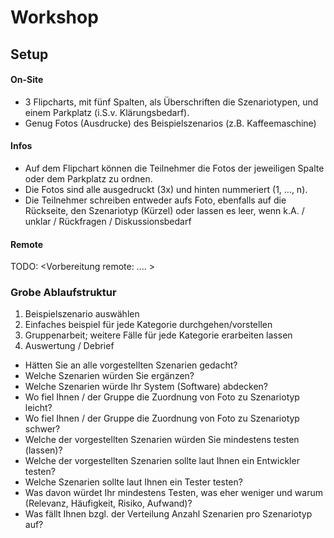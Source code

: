 # Workshop

## Setup
#### On-Site
* 3 Flipcharts, mit fünf Spalten, als Überschriften die Szenariotypen, und einem Parkplatz (i.S.v. Klärungsbedarf).
* Genug Fotos (Ausdrucke) des Beispielszenarios (z.B. Kaffeemaschine)


#### Infos

* Auf dem Flipchart können die Teilnehmer die Fotos der jeweiligen Spalte oder dem Parkplatz zu ordnen. 
* Die Fotos sind alle ausgedruckt (3x) und hinten nummeriert (1, …, n).
* Die Teilnehmer schreiben entweder aufs Foto, ebenfalls auf die Rückseite, den Szenariotyp (Kürzel) 
oder lassen es leer, wenn k.A. / unklar / Rückfragen / Diskussionsbedarf

#### Remote
TODO: <Vorbereitung remote: .... >


### Grobe Ablaufstruktur

1. Beispielszenario auswählen
2. Einfaches beispiel für jede Kategorie durchgehen/vorstellen
3. Gruppenarbeit; weitere Fälle für jede Kategorie erarbeiten lassen
4. Auswertung / Debrief
* Hätten Sie an alle vorgestellten Szenarien gedacht?
* Welche Szenarien würden Sie ergänzen?
* Welche Szenarien würde Ihr System (Software) abdecken?
* Wo fiel Ihnen / der Gruppe die Zuordnung von Foto zu Szenariotyp leicht?
* Wo fiel Ihnen / der Gruppe die Zuordnung von Foto zu Szenariotyp schwer?
* Welche der vorgestellten Szenarien würden Sie mindestens testen (lassen)?
* Welche der vorgestellten Szenarien sollte laut Ihnen ein Entwickler testen?
* Welche Szenarien sollte laut Ihnen ein Tester testen?
* Was davon würdet Ihr mindestens Testen, was eher weniger und warum (Relevanz, Häufigkeit, Risiko, Aufwand)?
* Was fällt Ihnen bzgl. der Verteilung Anzahl Szenarien pro Szenariotyp auf?